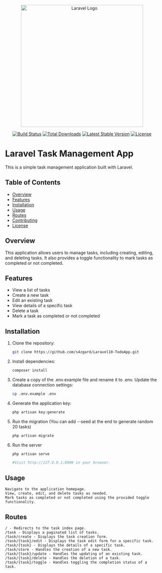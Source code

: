 <p align="center"><a href="https://laravel.com" target="_blank"><img src="https://raw.githubusercontent.com/laravel/art/master/logo-lockup/5%20SVG/2%20CMYK/1%20Full%20Color/laravel-logolockup-cmyk-red.svg" width="400" alt="Laravel Logo"></a></p>

<p align="center">
<a href="https://github.com/laravel/framework/actions"><img src="https://github.com/laravel/framework/workflows/tests/badge.svg" alt="Build Status"></a>
<a href="https://packagist.org/packages/laravel/framework"><img src="https://img.shields.io/packagist/dt/laravel/framework" alt="Total Downloads"></a>
<a href="https://packagist.org/packages/laravel/framework"><img src="https://img.shields.io/packagist/v/laravel/framework" alt="Latest Stable Version"></a>
<a href="https://packagist.org/packages/laravel/framework"><img src="https://img.shields.io/packagist/l/laravel/framework" alt="License"></a>
</p>

# Laravel Task Management App

This is a simple task management application built with Laravel.

## Table of Contents

- [Overview](#overview)
- [Features](#features)
- [Installation](#installation)
- [Usage](#usage)
- [Routes](#routes)
- [Contributing](#contributing)
- [License](#license)

## Overview

This application allows users to manage tasks, including creating, editing, and deleting tasks. It also provides a toggle functionality to mark tasks as completed or not completed.

## Features

- View a list of tasks
- Create a new task
- Edit an existing task
- View details of a specific task
- Delete a task
- Mark a task as completed or not completed

## Installation

1. Clone the repository:

   ```bash
   git clone https://github.com/s4zgard/Laravel10-TodoApp.git
2. Install dependencies: 
   ```bash
   composer install
3. Create a copy of the .env.example file and rename it to .env. Update the database connection settings:
   ```bash
   cp .env.example .env
4. Generate the application key:
   ```bash
   php artisan key:generate
5. Run the migration (You can add --seed at the end to generate random 20 tasks)
   ```bash
   php artisan migrate
6. Run the server
   ```bash
   php artisan serve

   #Visit http://127.0.0.1:8000 in your browser.

## Usage

    Navigate to the application homepage.
    View, create, edit, and delete tasks as needed.
    Mark tasks as completed or not completed using the provided toggle functionality.

## Routes

    / - Redirects to the task index page.
    /task - Displays a paginated list of tasks.
    /task/create - Displays the task creation form.
    /task/{task}/edit - Displays the task edit form for a specific task.
    /task/{task} - Displays the details of a specific task.
    /task/store - Handles the creation of a new task.
    /task/{task}/update - Handles the updating of an existing task.
    /task/{task}/delete - Handles the deletion of a task.
    /task/{task}/toggle - Handles toggling the completion status of a task.
